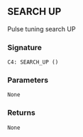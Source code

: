 ## SEARCH UP

Pulse tuning search UP


### Signature

`C4: SEARCH_UP ()`


### Parameters

`None`


### Returns

`None`